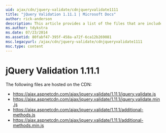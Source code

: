 ```yaml
---
uid: ajax/cdn/jquery-validate/cdnjqueryvalidate1111
title: "jQuery Validation 1.11.1 | Microsoft Docs"
author: rick-anderson
description: This article provides a list of the files that are included in the jQuery Validation 1.11.1 hosted on the CDN.
ms.author: tdykstra
ms.date: 07/23/2014
ms.assetid: 80fabf47-395f-458a-a72f-6ca12b269081
msc.legacyurl: /ajax/cdn/jquery-validate/cdnjqueryvalidate1111
msc.type: content
---
```

# jQuery Validation 1.11.1

The following files are hosted on the CDN:

- https://ajax.aspnetcdn.com/ajax/jquery.validate/1.11.1/jquery.validate.js
- https://ajax.aspnetcdn.com/ajax/jquery.validate/1.11.1/jquery.validate.min.js
- https://ajax.aspnetcdn.com/ajax/jquery.validate/1.11.1/additional-methods.js
- https://ajax.aspnetcdn.com/ajax/jquery.validate/1.11.1/additional-methods.min.js
